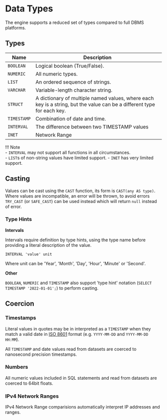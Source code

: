 # Data Types

The engine supports a reduced set of types compared to full DBMS platforms.

## Types

Name        | Description
----------- | --------------
`BOOLEAN`   | Logical boolean (True/False).
`NUMERIC`   | All numeric types.
`LIST`      | An ordered sequence of strings.
`VARCHAR`   | Variable-length character string.
`STRUCT`    | A dictionary of multiple named values, where each key is a string, but the value can be a different type for each key.
`TIMESTAMP` | Combination of date and time.
`INTERVAL`  | The difference between two TIMESTAMP values
`INET`      | Network Range

!!! Note  
    - `INTERVAL` may not support all functions in all circumstances.  
    - `LIST`s of non-string values have limited support.
    - `INET` has very limited support.

## Casting

Values can be cast using the `CAST` function, its form is `CAST(any AS type)`. Where values are incompatible, an error will be thrown, to avoid errors `TRY_CAST` (or `SAFE_CAST`) can be used instead which will return `null` instead of error.

### Type Hints

**Intervals**

Intervals require definition by type hints, using the type name before providing a literal description of the value.

~~~
INTERVAL 'value' unit
~~~

Where unit can be 'Year', 'Month', 'Day', 'Hour', 'Minute' or 'Second'.

**Other**

`BOOLEAN`, `NUMERIC` and `TIMESTAMP` also support 'type hint' notation (`SELECT TIMESTAMP '2022-01-01';`) to perform casting.

## Coercion

### Timestamps

Literal values in quotes may be in interpreted as a `TIMESTAMP` when they match a valid date in [ISO 8601](https://www.iso.org/iso-8601-date-and-time-format.html)  format (e.g. `YYYY-MM-DD` and `YYYY-MM-DD HH:MM`).

All `TIMESTAMP` and date values read from datasets are coerced to nanosecond precision timestamps.

### Numbers

All numeric values included in SQL statements and read from datasets are coerced to 64bit floats.

### IPv4 Network Ranges

IPv4 Network Range comparisions automatically interpret IP addresses and ranges.

